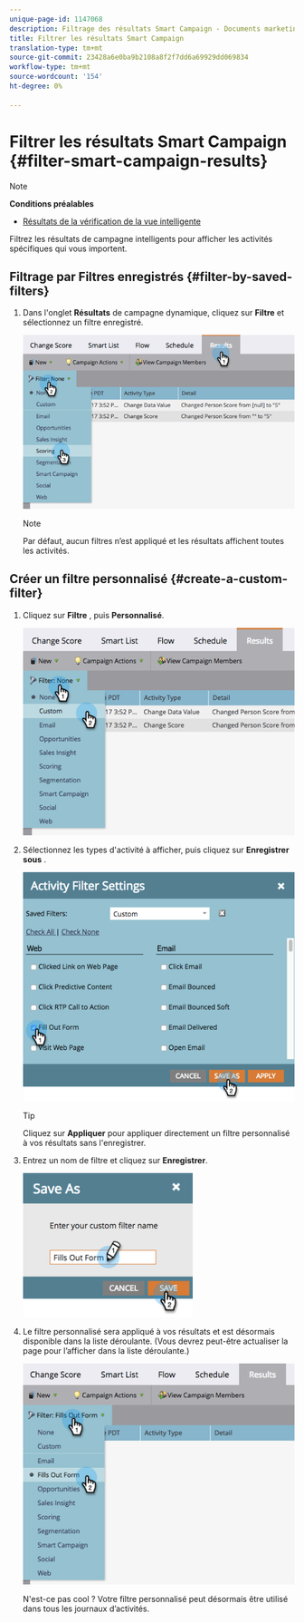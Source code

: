 ```yaml
---
unique-page-id: 1147068
description: Filtrage des résultats Smart Campaign - Documents marketing - Documentation du produit
title: Filtrer les résultats Smart Campaign
translation-type: tm+mt
source-git-commit: 23428a6e0ba9b2108a8f2f7dd6a69929dd069834
workflow-type: tm+mt
source-wordcount: '154'
ht-degree: 0%

---
```



# Filtrer les résultats Smart Campaign {#filter-smart-campaign-results}

>[!NOTE]
>
>**Conditions préalables**
>
>* [Résultats de la vérification de la vue intelligente](view-smart-campaign-results.md)

>



Filtrez les résultats de campagne intelligents pour afficher les activités spécifiques qui vous importent.

## Filtrage par Filtres enregistrés {#filter-by-saved-filters}

1. Dans l&#39;onglet **Résultats** de campagne dynamique, cliquez sur **Filtre** et sélectionnez un filtre enregistré.

   ![](assets/resultsfilter-hands.png)

   >[!NOTE]
   >
   >Par défaut, aucun filtres n’est appliqué et les résultats affichent toutes les activités.

## Créer un filtre personnalisé {#create-a-custom-filter}

1. Cliquez sur **Filtre** , puis **Personnalisé**.

   ![](assets/filterscustom-hands.png)

1. Sélectionnez les types d&#39;activité à afficher, puis cliquez sur **Enregistrer sous** .

   ![](assets/activityfiltersettings-hands.png)

   >[!TIP]
   >
   >Cliquez sur **Appliquer** pour appliquer directement un filtre personnalisé à vos résultats sans l&#39;enregistrer.

1. Entrez un nom de filtre et cliquez sur **Enregistrer**.

   ![](assets/saveasfilter-hands.png)

1. Le filtre personnalisé sera appliqué à vos résultats et est désormais disponible dans la liste déroulante. (Vous devrez peut-être actualiser la page pour l’afficher dans la liste déroulante.)

   ![](assets/customfilter-hands.png)

   N&#39;est-ce pas cool ? Votre filtre personnalisé peut désormais être utilisé dans tous les journaux d’activités.

